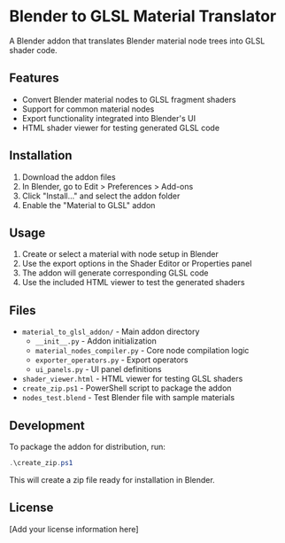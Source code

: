 # Blender to GLSL Material Translator

A Blender addon that translates Blender material node trees into GLSL shader code.

## Features

- Convert Blender material nodes to GLSL fragment shaders
- Support for common material nodes
- Export functionality integrated into Blender's UI
- HTML shader viewer for testing generated GLSL code

## Installation

1. Download the addon files
2. In Blender, go to Edit > Preferences > Add-ons
3. Click "Install..." and select the addon folder
4. Enable the "Material to GLSL" addon

## Usage

1. Create or select a material with node setup in Blender
2. Use the export options in the Shader Editor or Properties panel
3. The addon will generate corresponding GLSL code
4. Use the included HTML viewer to test the generated shaders

## Files

- `material_to_glsl_addon/` - Main addon directory
  - `__init__.py` - Addon initialization
  - `material_nodes_compiler.py` - Core node compilation logic
  - `exporter_operators.py` - Export operators
  - `ui_panels.py` - UI panel definitions
- `shader_viewer.html` - HTML viewer for testing GLSL shaders
- `create_zip.ps1` - PowerShell script to package the addon
- `nodes_test.blend` - Test Blender file with sample materials

## Development

To package the addon for distribution, run:

```powershell
.\create_zip.ps1
```

This will create a zip file ready for installation in Blender.

## License

[Add your license information here]

